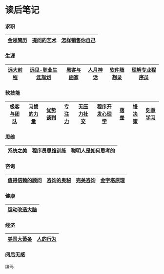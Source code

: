 # 读后笔记

### 求职

|[金领简历](https://github.com/lietoumai/To-be-a-Pythoneer/issues/157)|[提问的艺术](https://github.com/lietoumai/Reflection/issues/115)|[怎样销售你自己](https://github.com/lietoumai/Reflection/issues/102)
| ------ |------ |------ |

### 生涯

|[远大前程](https://github.com/lietoumai/Reflection/issues/1)|[远见-职业生涯规划](https://github.com/lietoumai/Reflection/issues/91)|[黑客与画家](https://github.com/lietoumai/Reflection/issues/181)|[人月神话](https://github.com/lietoumai/Reflection/issues/185)|[软件随想录](https://github.com/lietoumai/Reflection/issues/187)|[理解专业程序员](https://github.com/lietoumai/Reflection/issues/211)|
| ------ | ------ |------ |------ |------ |------ |
 
### 软技能

|[极客与团队](https://github.com/lietoumai/To-be-a-Pythoneer/issues/146)|[习惯的力量](https://github.com/lietoumai/Reflection/issues/144)|[优势谈判](https://github.com/lietoumai/Reflection/issues/151)|[专注力](https://github.com/lietoumai/Reflection/issues/163)|[无压力社交](https://github.com/lietoumai/Reflection/issues/174)|[程序开发心理学](https://github.com/lietoumai/Reflection/issues/206)|[落差](https://github.com/lietoumai/Reflection/issues/231)|[慢决策](https://github.com/lietoumai/Reflection/issues/231)|[刻意学习](https://github.com/lietoumai/Reflection/issues/253)|
| ------ | ------ | ------ | ------ | ------ | ------ |------ |------ |------ |

### 思维

|[系统之美](https://github.com/lietoumai/Reflection/issues/128)| [程序员思维训练](https://github.com/lietoumai/Reflection/issues/71)|[聪明人是如何思考的](https://github.com/lietoumai/Reflection/issues/257)|
| ------ | ------ |------ |

### 咨询
|[值得信赖的顾问](https://github.com/lietoumai/Reflection/issues/194)|[咨询的奥秘](https://github.com/lietoumai/Reflection/issues/215)|[完美咨询](https://github.com/lietoumai/Reflection/issues/220)|[金字塔原理](https://github.com/lietoumai/Reflection/issues/246)|
| ------ |------ |------ |------ |

### 健康
|[运动改造大脑](https://github.com/lietoumai/Reflection/issues/249)|
| ------ |

### 经济
|[美国大萧条](https://github.com/lietoumai/Reflection/issues/264)|[人的行为](https://github.com/lietoumai/Reflection/issues/264)|
| ------ |------ |

### 阅后无感
编码
